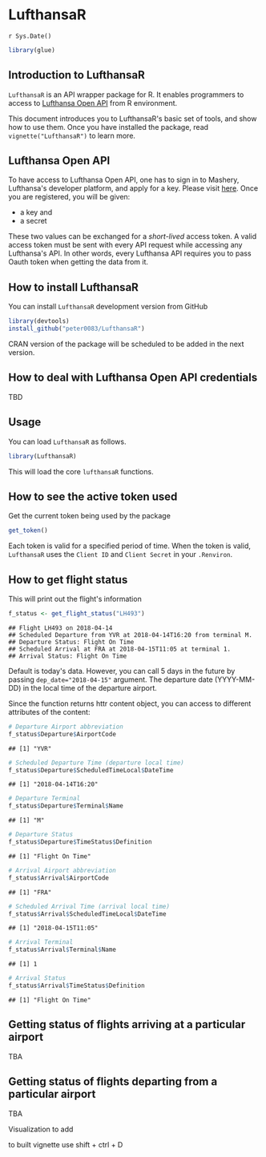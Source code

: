 # LufthansaR
`r Sys.Date()`  


```r
library(glue)
```

## Introduction to LufthansaR

`LufthansaR` is an API wrapper package for R. It enables programmers to access to [Lufthansa Open API](https://developer.lufthansa.com/docs) from R environment. 

This document introduces you to LufthansaR's basic set of tools, and show how to use them. Once you have installed the package, read `vignette("LufthansaR")` to learn more.

## Lufthansa Open API

To have access to Lufthansa Open API, one has to sign in to Mashery, Lufthansa's developer platform, and apply for a key. Please visit [here](https://developer.lufthansa.com/docs/API_basics/). Once you are registered, you will be given:

- a key and
- a secret

These two values can be exchanged for a _short-lived_ access token. A valid access token must be sent with every API request while accessing any Lufthansa's API. In other words, every Lufthansa API requires you to pass Oauth token when getting the data from it. 

## How to install LufthansaR

You can install `LufthansaR` development version from GitHub


```r
library(devtools)
install_github("peter0083/LufthansaR")
```

CRAN version of the package will be scheduled to be added in the next version.

## How to deal with Lufthansa Open API credentials

TBD

## Usage

You can load `LufthansaR` as follows.


```r
library(LufthansaR)
```

This will load the core `lufthansaR` functions. 

## How to see the active token used

Get the current token being used by the package


```r
get_token()
```

Each token is valid for a specified period of time. When the token is valid, `LufthansaR` uses the `Client ID` and `Client Secret` in your `.Renviron`.

## How to get flight status

This will print out the flight's information 

```r
f_status <- get_flight_status("LH493")
```

```
## Flight LH493 on 2018-04-14
## Scheduled Departure from YVR at 2018-04-14T16:20 from terminal M.
## Departure Status: Flight On Time
## Scheduled Arrival at FRA at 2018-04-15T11:05 at terminal 1.
## Arrival Status: Flight On Time
```

Default is today's data. However, you can call 5 days in the future by passing `dep_date="2018-04-15"` argument. The departure date (YYYY-MM-DD) in the local time of the departure airport.

Since the function returns httr content object, you can access to different attributes of the content:


```r
# Departure Airport abbreviation
f_status$Departure$AirportCode
```

```
## [1] "YVR"
```

```r
# Scheduled Departure Time (departure local time)
f_status$Departure$ScheduledTimeLocal$DateTime
```

```
## [1] "2018-04-14T16:20"
```

```r
# Departure Terminal
f_status$Departure$Terminal$Name
```

```
## [1] "M"
```

```r
# Departure Status
f_status$Departure$TimeStatus$Definition
```

```
## [1] "Flight On Time"
```

```r
# Arrival Airport abbreviation
f_status$Arrival$AirportCode
```

```
## [1] "FRA"
```

```r
# Scheduled Arrival Time (arrival local time)
f_status$Arrival$ScheduledTimeLocal$DateTime
```

```
## [1] "2018-04-15T11:05"
```

```r
# Arrival Terminal
f_status$Arrival$Terminal$Name
```

```
## [1] 1
```

```r
# Arrival Status
f_status$Arrival$TimeStatus$Definition
```

```
## [1] "Flight On Time"
```


## Getting status of flights arriving at a particular airport

TBA 

## Getting status of flights departing from a particular airport 

TBA

Visualization to add

to built vignette use shift  + ctrl + D
